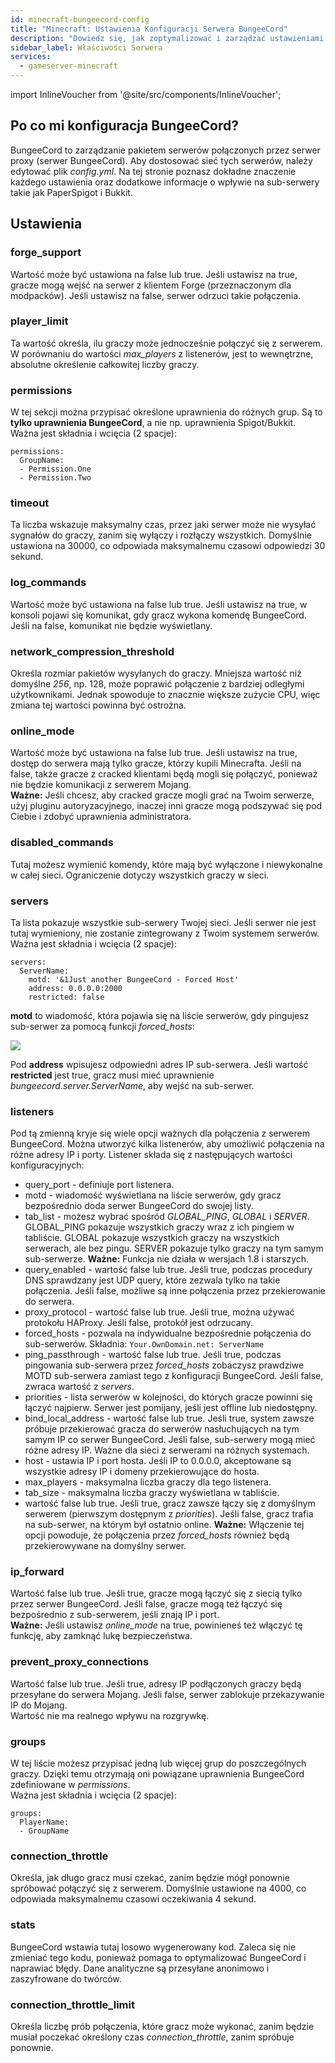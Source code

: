 ```yaml
---
id: minecraft-bungeecord-config
title: "Minecraft: Ustawienia Konfiguracji Serwera BungeeCord"
description: "Dowiedz się, jak zoptymalizować i zarządzać ustawieniami sieci serwera BungeeCord, aby poprawić wydajność i doświadczenie graczy → Sprawdź teraz"
sidebar_label: Właściwości Serwera
services:
  - gameserver-minecraft
---
```


import InlineVoucher from '@site/src/components/InlineVoucher';

## Po co mi konfiguracja BungeeCord?

BungeeCord to zarządzanie pakietem serwerów połączonych przez serwer proxy (serwer BungeeCord). Aby dostosować sieć tych serwerów, należy edytować plik *config.yml*. Na tej stronie poznasz dokładne znaczenie każdego ustawienia oraz dodatkowe informacje o wpływie na sub-serwery takie jak PaperSpigot i Bukkit.

<InlineVoucher />

## Ustawienia

### forge_support

Wartość może być ustawiona na false lub true. Jeśli ustawisz na true, gracze mogą wejść na serwer z klientem Forge (przeznaczonym dla modpacków). Jeśli ustawisz na false, serwer odrzuci takie połączenia.

### player_limit

Ta wartość określa, ilu graczy może jednocześnie połączyć się z serwerem. W porównaniu do wartości *max_players* z listenerów, jest to wewnętrzne, absolutne określenie całkowitej liczby graczy.

### permissions

W tej sekcji można przypisać określone uprawnienia do różnych grup. Są to **tylko uprawnienia BungeeCord**, a nie np. uprawnienia Spigot/Bukkit.  
Ważna jest składnia i wcięcia (2 spacje):  
```
permissions:
  GroupName:
  - Permission.One
  - Permission.Two
```

### timeout

Ta liczba wskazuje maksymalny czas, przez jaki serwer może nie wysyłać sygnałów do graczy, zanim się wyłączy i rozłączy wszystkich. Domyślnie ustawiona na 30000, co odpowiada maksymalnemu czasowi odpowiedzi 30 sekund.

### log_commands

Wartość może być ustawiona na false lub true. Jeśli ustawisz na true, w konsoli pojawi się komunikat, gdy gracz wykona komendę BungeeCord. Jeśli na false, komunikat nie będzie wyświetlany.

### network_compression_threshold

Określa rozmiar pakietów wysyłanych do graczy. Mniejsza wartość niż domyślne *256*, np. 128, może poprawić połączenie z bardziej odległymi użytkownikami. Jednak spowoduje to znacznie większe zużycie CPU, więc zmiana tej wartości powinna być ostrożna.

### online_mode

Wartość może być ustawiona na false lub true. Jeśli ustawisz na true, dostęp do serwera mają tylko gracze, którzy kupili Minecrafta. Jeśli na false, także gracze z cracked klientami będą mogli się połączyć, ponieważ nie będzie komunikacji z serwerem Mojang.  
**Ważne:** Jeśli chcesz, aby cracked gracze mogli grać na Twoim serwerze, użyj pluginu autoryzacyjnego, inaczej inni gracze mogą podszywać się pod Ciebie i zdobyć uprawnienia administratora.

### disabled_commands

Tutaj możesz wymienić komendy, które mają być wyłączone i niewykonalne w całej sieci. Ograniczenie dotyczy wszystkich graczy w sieci.

### servers

Ta lista pokazuje wszystkie sub-serwery Twojej sieci. Jeśli serwer nie jest tutaj wymieniony, nie zostanie zintegrowany z Twoim systemem serwerów.  
Ważna jest składnia i wcięcia (2 spacje):  
```
servers:
  ServerName:
    motd: '&1Just another BungeeCord - Forced Host'
    address: 0.0.0.0:2000
    restricted: false
```
**motd** to wiadomość, która pojawia się na liście serwerów, gdy pingujesz sub-serwer za pomocą funkcji *forced_hosts*:

![](https://screensaver01.zap-hosting.com/index.php/s/E93qgyfkjfW7Mzf/preview)

Pod **address** wpisujesz odpowiedni adres IP sub-serwera. Jeśli wartość **restricted** jest true, gracz musi mieć uprawnienie *bungeecord.server.ServerName*, aby wejść na sub-serwer.

### listeners

Pod tą zmienną kryje się wiele opcji ważnych dla połączenia z serwerem BungeeCord. Można utworzyć kilka listenerów, aby umożliwić połączenia na różne adresy IP i porty. Listener składa się z następujących wartości konfiguracyjnych:  
* query_port - definiuje port listenera.  
* motd - wiadomość wyświetlana na liście serwerów, gdy gracz bezpośrednio doda serwer BungeeCord do swojej listy.  
* tab_list - możesz wybrać spośród *GLOBAL_PING*, *GLOBAL* i *SERVER*. GLOBAL_PING pokazuje wszystkich graczy wraz z ich pingiem w tabliście. GLOBAL pokazuje wszystkich graczy na wszystkich serwerach, ale bez pingu. SERVER pokazuje tylko graczy na tym samym sub-serwerze. **Ważne:** Funkcja nie działa w wersjach 1.8 i starszych.  
* query_enabled - wartość false lub true. Jeśli true, podczas procedury DNS sprawdzany jest UDP query, które zezwala tylko na takie połączenia. Jeśli false, możliwe są inne połączenia przez przekierowanie do serwera.  
* proxy_protocol - wartość false lub true. Jeśli true, można używać protokołu HAProxy. Jeśli false, protokół jest odrzucany.  
* forced_hosts - pozwala na indywidualne bezpośrednie połączenia do sub-serwerów. Składnia: `Your.OwnDomain.net: ServerName`  
* ping_passthrough - wartość false lub true. Jeśli true, podczas pingowania sub-serwera przez *forced_hosts* zobaczysz prawdziwe MOTD sub-serwera zamiast tego z konfiguracji BungeeCord. Jeśli false, zwraca wartość z *servers*.  
* priorities - lista serwerów w kolejności, do których gracze powinni się łączyć najpierw. Serwer jest pomijany, jeśli jest offline lub niedostępny.  
* bind_local_address - wartość false lub true. Jeśli true, system zawsze próbuje przekierować gracza do serwerów nasłuchujących na tym samym IP co serwer BungeeCord. Jeśli false, sub-serwery mogą mieć różne adresy IP. Ważne dla sieci z serwerami na różnych systemach.  
* host - ustawia IP i port hosta. Jeśli IP to 0.0.0.0, akceptowane są wszystkie adresy IP i domeny przekierowujące do hosta.  
* max_players - maksymalna liczba graczy dla tego listenera.  
* tab_size - maksymalna liczba graczy wyświetlana w tabliście.  
* wartość false lub true. Jeśli true, gracz zawsze łączy się z domyślnym serwerem (pierwszym dostępnym z *priorities*). Jeśli false, gracz trafia na sub-serwer, na którym był ostatnio online. **Ważne:** Włączenie tej opcji powoduje, że połączenia przez *forced_hosts* również będą przekierowywane na domyślny serwer.

### ip_forward

Wartość false lub true. Jeśli true, gracze mogą łączyć się z siecią tylko przez serwer BungeeCord. Jeśli false, gracze mogą też łączyć się bezpośrednio z sub-serwerem, jeśli znają IP i port.  
**Ważne:** Jeśli ustawisz *online_mode* na true, powinieneś też włączyć tę funkcję, aby zamknąć lukę bezpieczeństwa.

### prevent_proxy_connections

Wartość false lub true. Jeśli true, adresy IP podłączonych graczy będą przesyłane do serwera Mojang. Jeśli false, serwer zablokuje przekazywanie IP do Mojang.  
Wartość nie ma realnego wpływu na rozgrywkę.

### groups

W tej liście możesz przypisać jedną lub więcej grup do poszczególnych graczy. Dzięki temu otrzymają oni powiązane uprawnienia BungeeCord zdefiniowane w *permissions*.  
Ważna jest składnia i wcięcia (2 spacje):  
```
groups:
  PlayerName:
  - GroupName
```

### connection_throttle

Określa, jak długo gracz musi czekać, zanim będzie mógł ponownie spróbować połączyć się z serwerem. Domyślnie ustawione na 4000, co odpowiada maksymalnemu czasowi oczekiwania 4 sekund.

### stats

BungeeCord wstawia tutaj losowo wygenerowany kod. Zaleca się nie zmieniać tego kodu, ponieważ pomaga to optymalizować BungeeCord i naprawiać błędy. Dane analityczne są przesyłane anonimowo i zaszyfrowane do twórców.

### connection_throttle_limit

Określa liczbę prób połączenia, które gracz może wykonać, zanim będzie musiał poczekać określony czas *connection_throttle*, zanim spróbuje ponownie.

<InlineVoucher />
